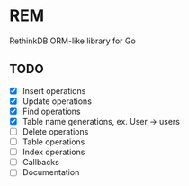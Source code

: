 # REM

RethinkDB ORM-like library for Go

## TODO

- [x] Insert operations
- [x] Update operations
- [x] Find operations
- [x] Table name generations, ex. User -> users
- [ ] Delete operations
- [ ] Table operations
- [ ] Index operations
- [ ] Callbacks
- [ ] Documentation
